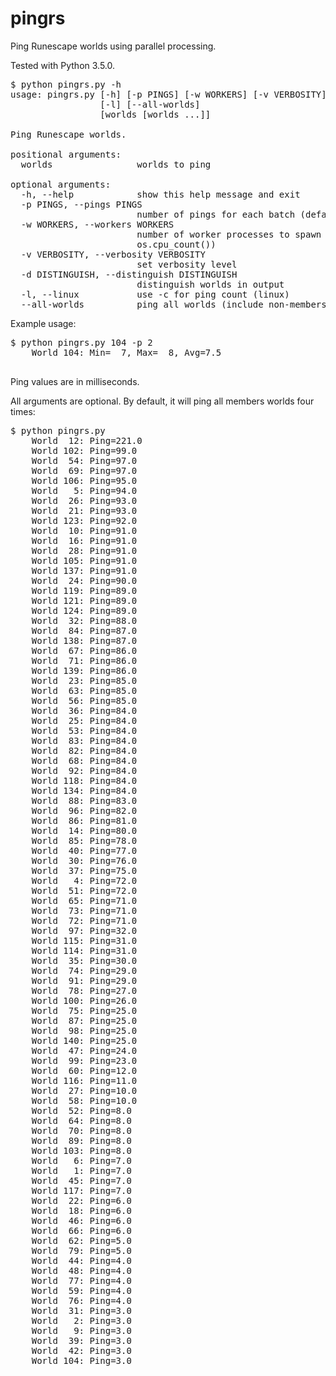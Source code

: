 # pingrs
Ping Runescape worlds using parallel processing.

Tested with Python 3.5.0.

<pre>
$ python pingrs.py -h
usage: pingrs.py [-h] [-p PINGS] [-w WORKERS] [-v VERBOSITY] [-d DISTINGUISH]
                 [-l] [--all-worlds]
                 [worlds [worlds ...]]

Ping Runescape worlds.

positional arguments:
  worlds                worlds to ping

optional arguments:
  -h, --help            show this help message and exit
  -p PINGS, --pings PINGS
                        number of pings for each batch (default: 1)
  -w WORKERS, --workers WORKERS
                        number of worker processes to spawn (default:
                        os.cpu_count())
  -v VERBOSITY, --verbosity VERBOSITY
                        set verbosity level
  -d DISTINGUISH, --distinguish DISTINGUISH
                        distinguish worlds in output
  -l, --linux           use -c for ping count (linux)
  --all-worlds          ping all worlds (include non-members)
</pre>

Example usage:
<pre>
$ python pingrs.py 104 -p 2
    World 104: Min=  7, Max=  8, Avg=7.5

</pre>

Ping values are in milliseconds.

All arguments are optional. By default, it will ping all members worlds four times:

<pre>
$ python pingrs.py
    World  12: Ping=221.0
    World 102: Ping=99.0
    World  54: Ping=97.0
    World  69: Ping=97.0
    World 106: Ping=95.0
    World   5: Ping=94.0
    World  26: Ping=93.0
    World  21: Ping=93.0
    World 123: Ping=92.0
    World  10: Ping=91.0
    World  16: Ping=91.0
    World  28: Ping=91.0
    World 105: Ping=91.0
    World 137: Ping=91.0
    World  24: Ping=90.0
    World 119: Ping=89.0
    World 121: Ping=89.0
    World 124: Ping=89.0
    World  32: Ping=88.0
    World  84: Ping=87.0
    World 138: Ping=87.0
    World  67: Ping=86.0
    World  71: Ping=86.0
    World 139: Ping=86.0
    World  23: Ping=85.0
    World  63: Ping=85.0
    World  56: Ping=85.0
    World  36: Ping=84.0
    World  25: Ping=84.0
    World  53: Ping=84.0
    World  83: Ping=84.0
    World  82: Ping=84.0
    World  68: Ping=84.0
    World  92: Ping=84.0
    World 118: Ping=84.0
    World 134: Ping=84.0
    World  88: Ping=83.0
    World  96: Ping=82.0
    World  86: Ping=81.0
    World  14: Ping=80.0
    World  85: Ping=78.0
    World  40: Ping=77.0
    World  30: Ping=76.0
    World  37: Ping=75.0
    World   4: Ping=72.0
    World  51: Ping=72.0
    World  65: Ping=71.0
    World  73: Ping=71.0
    World  72: Ping=71.0
    World  97: Ping=32.0
    World 115: Ping=31.0
    World 114: Ping=31.0
    World  35: Ping=30.0
    World  74: Ping=29.0
    World  91: Ping=29.0
    World  78: Ping=27.0
    World 100: Ping=26.0
    World  75: Ping=25.0
    World  87: Ping=25.0
    World  98: Ping=25.0
    World 140: Ping=25.0
    World  47: Ping=24.0
    World  99: Ping=23.0
    World  60: Ping=12.0
    World 116: Ping=11.0
    World  27: Ping=10.0
    World  58: Ping=10.0
    World  52: Ping=8.0
    World  64: Ping=8.0
    World  70: Ping=8.0
    World  89: Ping=8.0
    World 103: Ping=8.0
    World   6: Ping=7.0
    World   1: Ping=7.0
    World  45: Ping=7.0
    World 117: Ping=7.0
    World  22: Ping=6.0
    World  18: Ping=6.0
    World  46: Ping=6.0
    World  66: Ping=6.0
    World  62: Ping=5.0
    World  79: Ping=5.0
    World  44: Ping=4.0
    World  48: Ping=4.0
    World  77: Ping=4.0
    World  59: Ping=4.0
    World  76: Ping=4.0
    World  31: Ping=3.0
    World   2: Ping=3.0
    World   9: Ping=3.0
    World  39: Ping=3.0
    World  42: Ping=3.0
    World 104: Ping=3.0
</pre>